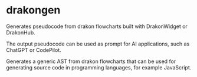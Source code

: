 # drakongen

Generates pseudocode from drakon flowcharts built with DrakonWidget or DrakonHub.

The output pseudocode can be used as prompt for AI applications, such as ChatGPT or CodePilot.

Generates a generic AST from drakon flowcharts that can be used for generating source code in programming languages, for example JavaScript.

